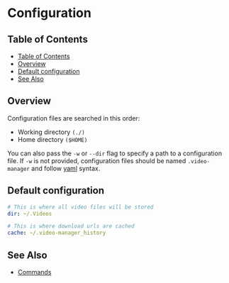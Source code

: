 <!-- markdownlint-disable MD033 MD013 -->

# Configuration

## Table of Contents

<!--toc:start-->
* [Table of Contents](#table-of-contents)
* [Overview](#overview)
* [Default configuration](#default-configuration)
* [See Also](#see-also)
<!--toc:end-->

## Overview

Configuration files are searched in this order:

* Working directory `(./)`
* Home directory `($HOME)`

You can also pass the `-w` or `--dir` flag to specify a path to a configuration file.
If `-w` is not provided, configuration files should be named `.video-manager` and follow [yaml](https://yaml.org/) syntax.

## Default configuration

```yaml
# This is where all video files will be stored
dir: ~/.Videos

# This is where download urls are cached
cache: ~/.video-manager_history
```

## See Also

* [Commands](./commands/index.md)
